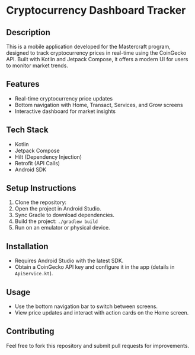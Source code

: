 # Cryptocurrency Dashboard Tracker 

## Description
This is a mobile application developed for the Mastercraft program, designed to track cryptocurrency prices in real-time using the CoinGecko API. Built with Kotlin and Jetpack Compose, it offers a modern UI for users to monitor market trends.

## Features
- Real-time cryptocurrency price updates
- Bottom navigation with Home, Transact, Services, and Grow screens
- Interactive dashboard for market insights

## Tech Stack
- Kotlin
- Jetpack Compose
- Hilt (Dependency Injection)
- Retrofit (API Calls)
- Android SDK

## Setup Instructions
1. Clone the repository: 
2. Open the project in Android Studio.
3. Sync Gradle to download dependencies.
4. Build the project: `./gradlew build`
5. Run on an emulator or physical device.

## Installation
- Requires Android Studio with the latest SDK.
- Obtain a CoinGecko API key and configure it in the app (details in `ApiService.kt`).

## Usage
- Use the bottom navigation bar to switch between screens.
- View price updates and interact with action cards on the Home screen.

## Contributing
Feel free to fork this repository and submit pull requests for improvements.
